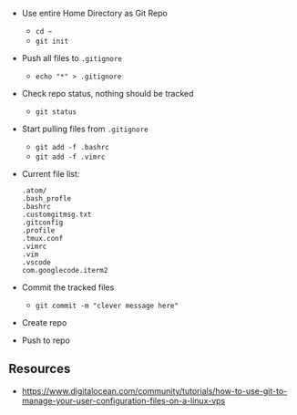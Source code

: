 - Use entire Home Directory as Git Repo
  - `cd ~`
  - `git init`

- Push all files to `.gitignore` 
  - `echo "*" > .gitignore`
  
- Check repo status, nothing should be tracked
  - `git status`

- Start pulling files from `.gitignore`
  - `git add -f .bashrc`
  - `git add -f .vimrc`
  
- Current file list:
  ```
  .atom/
  .bash_profle
  .bashrc
  .customgitmsg.txt
  .gitconfig
  .profile
  .tmux.conf
  .vimrc
  .vim
  .vscode
  com.googlecode.iterm2
  ```
  
- Commit the tracked files
  - `git commit -m "clever message here"`

- Create repo

- Push to repo
  
## Resources
- https://www.digitalocean.com/community/tutorials/how-to-use-git-to-manage-your-user-configuration-files-on-a-linux-vps
